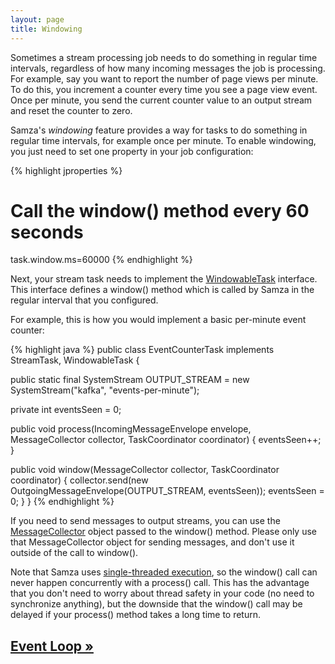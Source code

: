 ```yaml
---
layout: page
title: Windowing
---
```

<!--
   Licensed to the Apache Software Foundation (ASF) under one or more
   contributor license agreements.  See the NOTICE file distributed with
   this work for additional information regarding copyright ownership.
   The ASF licenses this file to You under the Apache License, Version 2.0
   (the "License"); you may not use this file except in compliance with
   the License.  You may obtain a copy of the License at

       http://www.apache.org/licenses/LICENSE-2.0

   Unless required by applicable law or agreed to in writing, software
   distributed under the License is distributed on an "AS IS" BASIS,
   WITHOUT WARRANTIES OR CONDITIONS OF ANY KIND, either express or implied.
   See the License for the specific language governing permissions and
   limitations under the License.
-->

Sometimes a stream processing job needs to do something in regular time intervals, regardless of how many incoming messages the job is processing. For example, say you want to report the number of page views per minute. To do this, you increment a counter every time you see a page view event. Once per minute, you send the current counter value to an output stream and reset the counter to zero.

Samza's *windowing* feature provides a way for tasks to do something in regular time intervals, for example once per minute. To enable windowing, you just need to set one property in your job configuration:

{% highlight jproperties %}
# Call the window() method every 60 seconds
task.window.ms=60000
{% endhighlight %}

Next, your stream task needs to implement the [WindowableTask](../api/javadocs/org/apache/samza/task/WindowableTask.html) interface. This interface defines a window() method which is called by Samza in the regular interval that you configured.

For example, this is how you would implement a basic per-minute event counter:

{% highlight java %}
public class EventCounterTask implements StreamTask, WindowableTask {

  public static final SystemStream OUTPUT_STREAM =
    new SystemStream("kafka", "events-per-minute");

  private int eventsSeen = 0;

  public void process(IncomingMessageEnvelope envelope,
                      MessageCollector collector,
                      TaskCoordinator coordinator) {
    eventsSeen++;
  }

  public void window(MessageCollector collector,
                     TaskCoordinator coordinator) {
    collector.send(new OutgoingMessageEnvelope(OUTPUT_STREAM, eventsSeen));
    eventsSeen = 0;
  }
}
{% endhighlight %}

If you need to send messages to output streams, you can use the [MessageCollector](../api/javadocs/org/apache/samza/task/MessageCollector.html) object passed to the window() method. Please only use that MessageCollector object for sending messages, and don't use it outside of the call to window().

Note that Samza uses [single-threaded execution](event-loop.html), so the window() call can never happen concurrently with a process() call. This has the advantage that you don't need to worry about thread safety in your code (no need to synchronize anything), but the downside that the window() call may be delayed if your process() method takes a long time to return.

## [Event Loop &raquo;](event-loop.html)
